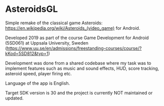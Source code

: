 # AsteroidsGL

Simple remake of the classical game Asteroids: https://en.wikipedia.org/wiki/Asteroids_(video_game) for Android. 

Developed 2019 as part of the course Game Development for Android (5SD061) at Uppsala University, Sweden (https://www.uu.se/en/admissions/freestanding-courses/course/?kKod=5SD812&typ=1)

Development was done from a shared codebase where my task was to implement features such as music and sound effects, HUD, score tracking, asteroid speed, player firing etc.

Language of the app is English.

Target SDK version is 30 and the project is currently NOT maintained or updated.  
